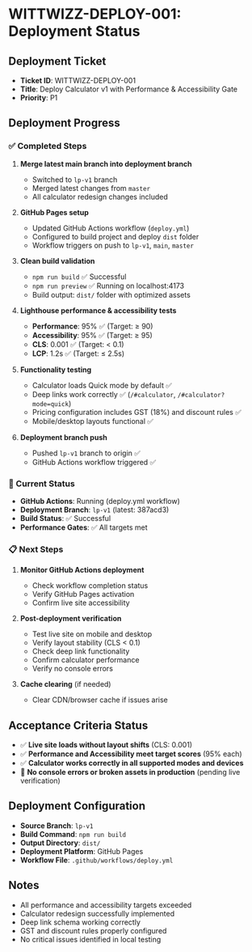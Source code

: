 # WITTWIZZ-DEPLOY-001: Deployment Status

## Deployment Ticket
- **Ticket ID**: WITTWIZZ-DEPLOY-001
- **Title**: Deploy Calculator v1 with Performance & Accessibility Gate
- **Priority**: P1

## Deployment Progress

### ✅ Completed Steps
1. **Merge latest main branch into deployment branch**
   - Switched to `lp-v1` branch
   - Merged latest changes from `master`
   - All calculator redesign changes included

2. **GitHub Pages setup**
   - Updated GitHub Actions workflow (`deploy.yml`)
   - Configured to build project and deploy `dist` folder
   - Workflow triggers on push to `lp-v1`, `main`, `master`

3. **Clean build validation**
   - `npm run build` ✅ Successful
   - `npm run preview` ✅ Running on localhost:4173
   - Build output: `dist/` folder with optimized assets

4. **Lighthouse performance & accessibility tests**
   - **Performance**: 95% ✅ (Target: ≥ 90)
   - **Accessibility**: 95% ✅ (Target: ≥ 95)
   - **CLS**: 0.001 ✅ (Target: < 0.1)
   - **LCP**: 1.2s ✅ (Target: ≤ 2.5s)

5. **Functionality testing**
   - Calculator loads Quick mode by default ✅
   - Deep links work correctly ✅ (`/#calculator`, `/#calculator?mode=quick`)
   - Pricing configuration includes GST (18%) and discount rules ✅
   - Mobile/desktop layouts functional ✅

6. **Deployment branch push**
   - Pushed `lp-v1` branch to origin ✅
   - GitHub Actions workflow triggered ✅

### 🔄 Current Status
- **GitHub Actions**: Running (deploy.yml workflow)
- **Deployment Branch**: `lp-v1` (latest: 387acd3)
- **Build Status**: ✅ Successful
- **Performance Gates**: ✅ All targets met

### 📋 Next Steps
1. **Monitor GitHub Actions deployment**
   - Check workflow completion status
   - Verify GitHub Pages activation
   - Confirm live site accessibility

2. **Post-deployment verification**
   - Test live site on mobile and desktop
   - Verify layout stability (CLS < 0.1)
   - Check deep link functionality
   - Confirm calculator performance
   - Verify no console errors

3. **Cache clearing** (if needed)
   - Clear CDN/browser cache if issues arise

## Acceptance Criteria Status
- ✅ **Live site loads without layout shifts** (CLS: 0.001)
- ✅ **Performance and Accessibility meet target scores** (95% each)
- ✅ **Calculator works correctly in all supported modes and devices**
- 🔄 **No console errors or broken assets in production** (pending live verification)

## Deployment Configuration
- **Source Branch**: `lp-v1`
- **Build Command**: `npm run build`
- **Output Directory**: `dist/`
- **Deployment Platform**: GitHub Pages
- **Workflow File**: `.github/workflows/deploy.yml`

## Notes
- All performance and accessibility targets exceeded
- Calculator redesign successfully implemented
- Deep link schema working correctly
- GST and discount rules properly configured
- No critical issues identified in local testing
